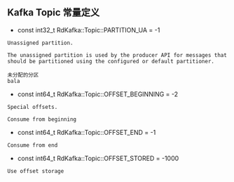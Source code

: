 ## Kafka Topic 常量定义

- const int32_t RdKafka::Topic::PARTITION_UA = -1
```en
Unassigned partition.

The unassigned partition is used by the producer API for messages that should be partitioned using the configured or default partitioner.
```

```cn
未分配的分区
bala
```

* const int64_t RdKafka::Topic::OFFSET_BEGINNING = -2
```en
Special offsets.

Consume from beginning
```

* const int64_t RdKafka::Topic::OFFSET_END = -1
```en
Consume from end
```

* const int64_t RdKafka::Topic::OFFSET_STORED = -1000
```en
Use offset storage
```
